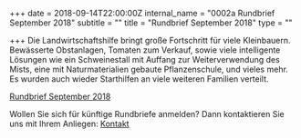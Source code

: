 +++
date = 2018-09-14T22:00:00Z
internal_name = "0002a Rundbrief September 2018"
subtitle = ""
title = "Rundbrief September 2018"
type = ""

+++
Die Landwirtschaftshilfe bringt große Fortschritt für viele Kleinbauern. Bewässerte Obstanlagen, Tomaten zum Verkauf, sowie viele intelligente Lösungen wie ein Schweinestall mit Auffang zur Weiterverwendung des Mists, eine mit Naturmaterialien gebaute Pflanzenschule, und vieles mehr. Es wurden auch wieder Starthilfen an viele weiteren Familien verteilt.

[Rundbrief September 2018](/uploads/rundbrief_2018-09.pdf)

Wollen Sie sich für künftige Rundbriefe anmelden? Dann kontaktieren Sie uns mit Ihrem Anliegen: [Kontakt](/kontakt)